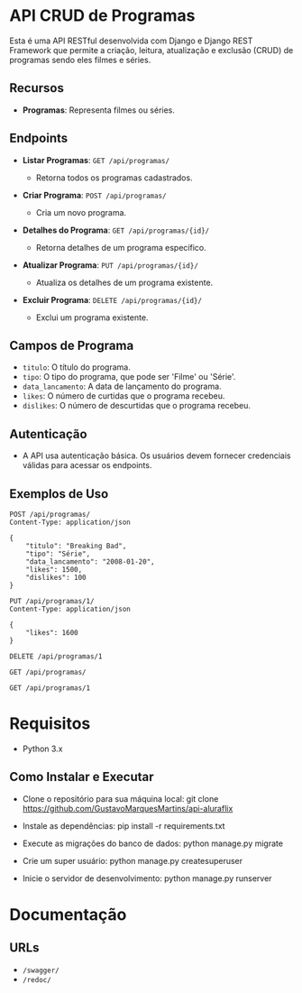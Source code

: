 # API CRUD de Programas

Esta é uma API RESTful desenvolvida com Django e Django REST Framework que permite a criação, leitura, atualização e exclusão (CRUD) de programas sendo eles filmes e séries.

## Recursos

- **Programas**: Representa filmes ou séries.

## Endpoints

- **Listar Programas**: `GET /api/programas/`
  - Retorna todos os programas cadastrados.

- **Criar Programa**: `POST /api/programas/`
  - Cria um novo programa.

- **Detalhes do Programa**: `GET /api/programas/{id}/`
  - Retorna detalhes de um programa específico.

- **Atualizar Programa**: `PUT /api/programas/{id}/`
  - Atualiza os detalhes de um programa existente.

- **Excluir Programa**: `DELETE /api/programas/{id}/`
  - Exclui um programa existente.

## Campos de Programa

- `titulo`: O título do programa.
- `tipo`: O tipo do programa, que pode ser 'Filme' ou 'Série'.
- `data_lancamento`: A data de lançamento do programa.
- `likes`: O número de curtidas que o programa recebeu.
- `dislikes`: O número de descurtidas que o programa recebeu.

## Autenticação

- A API usa autenticação básica. Os usuários devem fornecer credenciais válidas para acessar os endpoints.

## Exemplos de Uso

```http
POST /api/programas/
Content-Type: application/json

{
    "titulo": "Breaking Bad",
    "tipo": "Série",
    "data_lancamento": "2008-01-20",
    "likes": 1500,
    "dislikes": 100
}

PUT /api/programas/1/
Content-Type: application/json

{
    "likes": 1600
}

DELETE /api/programas/1

GET /api/programas/

GET /api/programas/1
````


# Requisitos

- Python 3.x

## Como Instalar e Executar

- Clone o repositório para sua máquina local:
git clone https://github.com/GustavoMarquesMartins/api-aluraflix

- Instale as dependências:
pip install -r requirements.txt

- Execute as migrações do banco de dados:
python manage.py migrate

- Crie um super usuário:
python manage.py createsuperuser

- Inicie o servidor de desenvolvimento:
python manage.py runserver

# Documentação

## URLs

- `/swagger/`
- `/redoc/`
